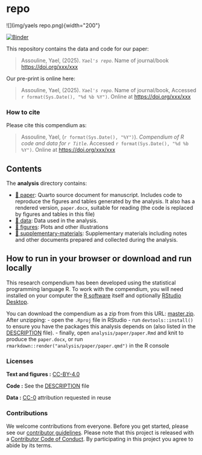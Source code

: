 <!-- README.md is generated from README.Qmd. Please edit that file -->

# repo
 
![](img/yaels repo.png){width="200"}

[![Binder](https://mybinder.org/badge_logo.svg)](https://mybinder.org/v2/gh/yaelassou/repo/master?urlpath=rstudio)

This repository contains the data and code for our paper:

> Assouline, Yael, (2025). *`Yael's repo`*. Name of journal/book <https://doi.org/xxx/xxx>

Our pre-print is online here:

> Assouline, Yael, (2025). *`Yael's repo`*. Name of journal/book, Accessed `r format(Sys.Date(), "%d %b %Y")`. Online at <https://doi.org/xxx/xxx>

### How to cite

Please cite this compendium as:

> Assouline, Yael, (`r format(Sys.Date(), "%Y")`). *Compendium of R code and data for `r Title`*. Accessed `r format(Sys.Date(), "%d %b %Y")`. Online at <https://doi.org/xxx/xxx>

## Contents

The **analysis** directory contains:

-   [:file_folder: paper](/analysis/paper): Quarto source document for manuscript. Includes code to reproduce the figures and tables generated by the analysis. It also has a rendered version, `paper.docx`, suitable for reading (the code is replaced by figures and tables in this file)
-   [:file_folder: data](/analysis/data): Data used in the analysis.
-   [:file_folder: figures](/analysis/figures): Plots and other illustrations
-   [:file_folder: supplementary-materials](/analysis/supplementary-materials): Supplementary materials including notes and other documents prepared and collected during the analysis.

## How to run in your browser or download and run locally

This research compendium has been developed using the statistical programming language R. To work with the compendium, you will need installed on your computer the [R software](https://cloud.r-project.org/) itself and optionally [RStudio Desktop](https://rstudio.com/products/rstudio/download/).

You can download the compendium as a zip from from this URL: [master.zip](/archive/master.zip). After unzipping: - open the `.Rproj` file in RStudio - run `devtools::install()` to ensure you have the packages this analysis depends on (also listed in the [DESCRIPTION](/DESCRIPTION) file). - finally, open `analysis/paper/paper.Rmd` and knit to produce the `paper.docx`, or run `rmarkdown::render("analysis/paper/paper.qmd")` in the R console

### Licenses

**Text and figures :** [CC-BY-4.0](http://creativecommons.org/licenses/by/4.0/)

**Code :** See the [DESCRIPTION](DESCRIPTION) file

**Data :** [CC-0](http://creativecommons.org/publicdomain/zero/1.0/) attribution requested in reuse

### Contributions

We welcome contributions from everyone. Before you get started, please see our [contributor guidelines](CONTRIBUTING.md). Please note that this project is released with a [Contributor Code of Conduct](CONDUCT.md). By participating in this project you agree to abide by its terms.
